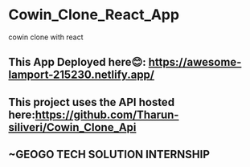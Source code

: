 # Cowin_Clone_React_App
cowin clone with react

## This App Deployed here😊: https://awesome-lamport-215230.netlify.app/

## This project uses the API hosted here:https://github.com/Tharun-siliveri/Cowin_Clone_Api

## ~GEOGO TECH SOLUTION INTERNSHIP
